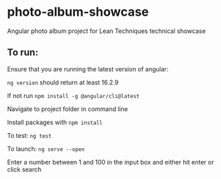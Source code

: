 # photo-album-showcase
Angular photo album project for Lean Techniques technical showcase


## To run:
Ensure that you are running the latest version of angular:

`ng version` should return at least 16.2.9

If not run `npm install -g @angular/cli@latest`

Navigate to project folder in command line

Install packages with `npm install`

To test: `ng test`

To launch: `ng serve --open`

Enter a number between 1 and 100 in the input box and either hit enter or click search
